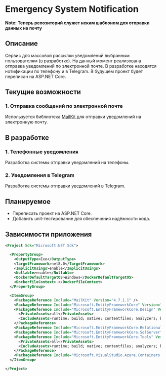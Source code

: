 # Emergency System Notification

**Note: Теперь репозиторий служет неким шаблоном для отправки данных на почту**

## Описание

Сервис для массовой рассылки уведомлений выбранным пользователям (в разработке). На данный момент реализована отправка уведомлений по электронной почте. В разработке находятся нотификации по телефону и в Telegram. В будущем проект будет переписан на ASP.NET Core.

## Текущие возможности

### 1. Отправка сообщений по электронной почте
Используется библиотека [MailKit](https://github.com/jstedfast/MailKit) для отправки уведомлений на электронную почту.

## В разработке

### 1. Телефонные уведомления
Разработка системы отправки уведомлений на телефоны.

### 2. Уведомления в Telegram
Разработка системы отправки уведомлений в Telegram.

## Планируемое

- Переписать проект на ASP.NET Core.
- Добавить unit-тестирование для обеспечения надёжности кода.

## Зависимости приложения

```xml
<Project Sdk="Microsoft.NET.Sdk">

  <PropertyGroup>
    <OutputType>Exe</OutputType>
    <TargetFramework>net8.0</TargetFramework>
    <ImplicitUsings>enable</ImplicitUsings>
    <Nullable>enable</Nullable>
    <DockerDefaultTargetOS>Windows</DockerDefaultTargetOS>
    <DockerfileContext>.</DockerfileContext>
  </PropertyGroup>

  <ItemGroup>
    <PackageReference Include="MailKit" Version="4.7.1.1" />
    <PackageReference Include="Microsoft.EntityFrameworkCore" Version="8.0.8" />
    <PackageReference Include="Microsoft.EntityFrameworkCore.Design" Version="8.0.8">
      <PrivateAssets>all</PrivateAssets>
      <IncludeAssets>runtime; build; native; contentfiles; analyzers; buildtransitive</IncludeAssets>
    </PackageReference>
    <PackageReference Include="Microsoft.EntityFrameworkCore.Relational" Version="8.0.8" />
    <PackageReference Include="Microsoft.EntityFrameworkCore.SqlServer" Version="8.0.8" />
    <PackageReference Include="Microsoft.EntityFrameworkCore.Tools" Version="8.0.8">
      <PrivateAssets>all</PrivateAssets>
      <IncludeAssets>runtime; build; native; contentfiles; analyzers; buildtransitive</IncludeAssets>
    </PackageReference>
    <PackageReference Include="Microsoft.VisualStudio.Azure.Containers.Tools.Targets" Version="1.21.0" />
  </ItemGroup>

</Project>
